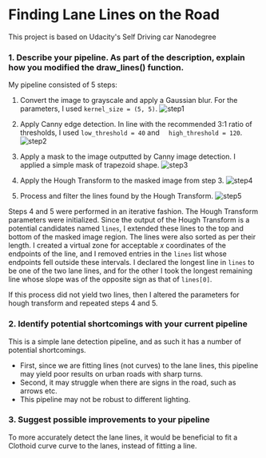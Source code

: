 # **Finding Lane Lines on the Road**

This project is based on Udacity's Self Driving car Nanodegree

### 1. Describe your pipeline. As part of the description, explain how you modified the draw_lines() function.

My pipeline consisted of 5 steps:

1. Convert the image to grayscale and apply a Gaussian blur.  For the parameters, I used `kernel_size = (5, 5)`.
![step1](./images/1_Gaussian.png "Step 1: Apply Gaussian blur")

2. Apply Canny edge detection.  In line with the recommended 3:1 ratio of thresholds, I used `low_threshold = 40` and `  high_threshold = 120`.
![step2](./images/2_Canny.png "Step 2: Apply Canny edge detection")

3. Apply a mask to the image outputted by Canny image detection.  I applied a simple mask of trapezoid shape. 
![step3](./images/3_mask.png "Step 3: Apply a mask")

4. Apply the Hough Transform to the masked image from step 3. 
![step4](./images/4_Hough.png "Step 4: Hough Transform")

5. Process and filter the lines found by the Hough Transform.
![step5](./images/5_select.png "Step 5: Filter, process, and select edges")

Steps 4 and 5 were performed in an iterative fashion. The Hough Transform parameters were initialized. Since the output of the Hough Transform is a potential candidates  named `lines`, I extended these lines to the top and bottom of the masked image region. The lines were also sorted as per their length. I created a virtual zone for acceptable *x* coordinates of the endpoints of the line, and I removed entries in the `lines` list whose endpoints fell outside these intervals.  I declared the longest line in `lines` to be one of the two lane lines, and for the other I took the longest remaining line whose slope was of the opposite sign as that of `lines[0]`.

If this process did not yield two lines, then I altered the parameters for hough transform and repeated steps 4 and 5.



### 2. Identify potential shortcomings with your current pipeline

This is a simple lane detection pipeline, and as such it has a number of potential shortcomings.

* First, since we are fitting lines (not curves) to the lane lines, this pipeline may yield poor results on urban roads with sharp turns. 
* Second, it may struggle when there are signs in the road, such as arrows etc. 
* This pipeline may not be robust to different lighting.



### 3. Suggest possible improvements to your pipeline

To more accurately detect the lane lines, it would be beneficial to fit a Clothoid curve curve to the lanes, instead of fitting a line.
